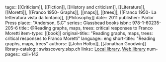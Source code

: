 tags:: [[Criticism]], [[Fiction]], [[History and criticism]], [[Literature]], [[Moretti]], [[Franco 1950- Graphs]], [[maps]], [[trees]], [[Franco 1950- La letteratura vista da lontano]], [[Philosophy]]
date:: 2011
publisher:: Parlor Press
place:: "Anderson, S.C"
series:: Glassbead books
isbn:: 978-1-60235-205-6
title:: @Reading graphs, maps, trees: critical responses to Franco Moretti
item-type:: [[book]]
original-title:: "Reading graphs, maps, trees: critical responses to Franco Moretti"
language:: eng
short-title:: "Reading graphs, maps, trees"
authors:: [[John Holbo]], [[Jonathan Goodwin]]
library-catalog:: swisscovery.slsp.ch
links:: [Local library](zotero://select/groups/2386895/items/6MJESZM3), [Web library](https://www.zotero.org/groups/2386895/items/6MJESZM3)
num-pages:: xxii+142

